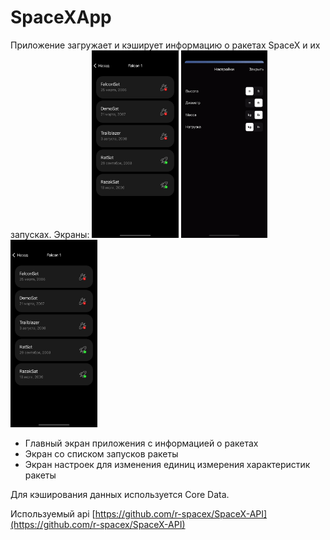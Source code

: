 # SpaceXApp
Приложение загружает и кэширует информацию о ракетах SpaceX и их запусках.
Экраны:
<img src="screenshots/launches.png" height = 300/> <img src="screenshots/settings.png" height = 300/> <img src="screenshots/launches.png" height = 300/>
- Главный экран приложения с информацией о ракетах 
- Экран со списком запусков ракеты 
- Экран настроек для изменения единиц измерения характеристик ракеты 



Для кэширования данных используется Core Data. 


Используемый api [https://github.com/r-spacex/SpaceX-API](https://github.com/r-spacex/SpaceX-API)
